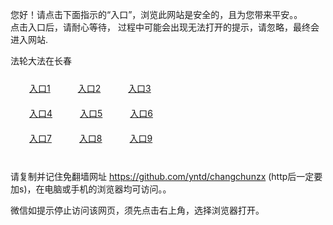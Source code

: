 您好！请点击下面指示的“入口”，浏览此网站是安全的，且为您带来平安。。 <br/>
点击入口后，请耐心等待， 过程中可能会出现无法打开的提示，请忽略，最终会进入网站. </br>

法轮大法在长春<br/>
<div style="padding:10px"><a style="margin:20px" target="_blank" href="https://dihksr6tvg0bq.cloudfront.net/2Qpsp?juhgudnw" id="ccLink1" rel="nofollow">入口1</a> <a target="_blank" style="margin:20px" href="https://d1x1lm7fvbzyym.cloudfront.net/2Qpsp?wqinsf" id="ccLink2" rel="nofollow">入口2</a> <a style="margin:20px" target="_blank" href="https://d4mkn3aezxf3i.cloudfront.net/2Qpsp?brawop" id="ccLink3" rel="nofollow">入口3</a></div>

<div style="padding:10px" ><a style="margin:20px" target="_blank" href="https://dihksr6tvg0bq.cloudfront.net/2Qpsp?juhgudnw" id="ccLink4" rel="nofollow">入口4</a> <a style="margin:20px" href="https://d1x1lm7fvbzyym.cloudfront.net/2Qpsp?wqinsf" target="_blank" id="ccLink5" rel="nofollow">入口5</a> <a style="margin:20px" href="https://d4mkn3aezxf3i.cloudfront.net/2Qpsp?brawop" target="_blank" id="ccLink6" rel="nofollow">入口6</a></div>

<div style="padding:10px"><a style="margin:20px" target="_blank" href="https://dihksr6tvg0bq.cloudfront.net/2Qpsp?juhgudnw" id="ccLink7" rel="nofollow">入口7</a> <a style="margin:20px" href="https://d1x1lm7fvbzyym.cloudfront.net/2Qpsp?wqinsf" target="_blank" id="ccLink8" rel="nofollow">入口8</a> <a style="margin:20px" target="_blank" href="https://d4mkn3aezxf3i.cloudfront.net/2Qpsp?brawop" id="ccLink9" rel="nofollow">入口9</a></div>

<br/>



请复制并记住免翻墙网址 https://github.com/yntd/changchunzx (http后一定要加s)，在电脑或手机的浏览器均可访问。。<br/>

微信如提示停止访问该网页，须先点击右上角，选择浏览器打开。
